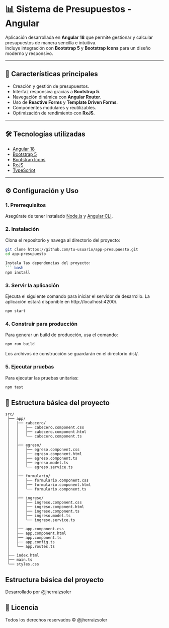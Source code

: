 # 📊 Sistema de Presupuestos - Angular

Aplicación desarrollada en **Angular 18** que permite gestionar y calcular presupuestos de manera sencilla e intuitiva.  
Incluye integración con **Bootstrap 5** y **Bootstrap Icons** para un diseño moderno y responsivo.

---

## 🚀 Características principales
- Creación y gestión de presupuestos.
- Interfaz responsiva gracias a **Bootstrap 5**.
- Navegación dinámica con **Angular Router**.
- Uso de **Reactive Forms** y **Template Driven Forms**.
- Componentes modulares y reutilizables.
- Optimización de rendimiento con **RxJS**.

---

## 🛠️ Tecnologías utilizadas
- [Angular 18](https://angular.dev/)
- [Bootstrap 5](https://getbootstrap.com/)
- [Bootstrap Icons](https://icons.getbootstrap.com/)
- [RxJS](https://rxjs.dev/)
- [TypeScript](https://www.typescriptlang.org/)

---

## ⚙️ Configuración y Uso

### 1. Prerrequisitos
Asegúrate de tener instalado [Node.js](https://nodejs.org/) y [Angular CLI](https://angular.io/cli).

### 2. Instalación
Clona el repositorio y navega al directorio del proyecto:

```bash
git clone https://github.com/tu-usuario/app-presupuesto.git
cd app-presupuesto

Instala las dependencias del proyecto:
``` bash 
npm install
```

### 3. Servir la aplicación
Ejecuta el siguiente comando para iniciar el servidor de desarrollo.
La aplicación estará disponible en http://localhost:4200/.

``` bash
npm start
```

### 4. Construir para producción

Para generar un build de producción, usa el comando:

```bash
npm run build
```

Los archivos de construcción se guardarán en el directorio dist/.

### 5. Ejecutar pruebas

Para ejecutar las pruebas unitarias:

```bash
npm test
```

## 📂 Estructura básica del proyecto

```plaintext
src/
 ├── app/
 │   ├── cabecero/
 │   │   ├── cabecero.component.css
 │   │   ├── cabecero.component.html
 │   │   └── cabecero.component.ts
 │   │
 │   ├── egreso/
 │   │   ├── egreso.component.css
 │   │   ├── egreso.component.html
 │   │   ├── egreso.component.ts
 │   │   ├── egreso.model.ts
 │   │   └── egreso.service.ts
 │   │
 │   ├── formulario/
 │   │   ├── formulario.component.css
 │   │   ├── formulario.component.html
 │   │   └── formulario.component.ts
 │   │
 │   ├── ingreso/
 │   │   ├── ingreso.component.css
 │   │   ├── ingreso.component.html
 │   │   ├── ingreso.component.ts
 │   │   ├── ingreso.model.ts
 │   │   └── ingreso.service.ts
 │   │
 │   ├── app.component.css
 │   ├── app.component.html
 │   ├── app.component.ts
 │   ├── app.config.ts
 │   └── app.routes.ts
 │
 ├── index.html
 ├── main.ts
 └── styles.css
```

## Estructura básica del proyecto

Desarrollado por @jherraizsoler



## 📜 Licencia

Todos los derechos reservados © @jherraizsoler
